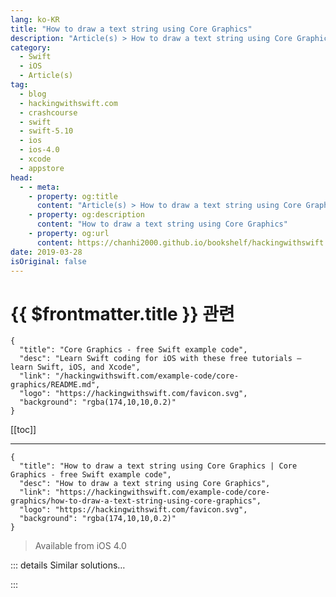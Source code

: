```yaml
---
lang: ko-KR
title: "How to draw a text string using Core Graphics"
description: "Article(s) > How to draw a text string using Core Graphics"
category:
  - Swift
  - iOS
  - Article(s)
tag: 
  - blog
  - hackingwithswift.com
  - crashcourse
  - swift
  - swift-5.10
  - ios
  - ios-4.0
  - xcode
  - appstore
head:
  - - meta:
    - property: og:title
      content: "Article(s) > How to draw a text string using Core Graphics"
    - property: og:description
      content: "How to draw a text string using Core Graphics"
    - property: og:url
      content: https://chanhi2000.github.io/bookshelf/hackingwithswift.com/example-code/core-graphics/how-to-draw-a-text-string-using-core-graphics.html
date: 2019-03-28
isOriginal: false
---
```


# {{ $frontmatter.title }} 관련

```component VPCard
{
  "title": "Core Graphics - free Swift example code",
  "desc": "Learn Swift coding for iOS with these free tutorials – learn Swift, iOS, and Xcode",
  "link": "/hackingwithswift.com/example-code/core-graphics/README.md",
  "logo": "https://hackingwithswift.com/favicon.svg",
  "background": "rgba(174,10,10,0.2)"
}
```

[[toc]]

---

```component VPCard
{
  "title": "How to draw a text string using Core Graphics | Core Graphics - free Swift example code",
  "desc": "How to draw a text string using Core Graphics",
  "link": "https://hackingwithswift.com/example-code/core-graphics/how-to-draw-a-text-string-using-core-graphics",
  "logo": "https://hackingwithswift.com/favicon.svg",
  "background": "rgba(174,10,10,0.2)"
}
```

> Available from iOS 4.0

<!-- TODO: 작성 -->

<!-- 
To draw text in Core Graphics is trivial because every Swift string has a built-in `draw(with:)` method that takes an array of attributes and a position and size. There is, like always, some Core Graphics set up work to do, but this next code snippet is a complete example you can re-use easily:

```swift
let renderer = UIGraphicsImageRenderer(size: CGSize(width: 512, height: 512))
let img = renderer.image { ctx in
    let paragraphStyle = NSMutableParagraphStyle()
    paragraphStyle.alignment = .center

    let attrs = [NSAttributedString.Key.font: UIFont(name: "HelveticaNeue-Thin", size: 36)!, NSAttributedString.Key.paragraphStyle: paragraphStyle]

    let string = "How much wood would a woodchuck\nchuck if a woodchuck would chuck wood?"
    string.draw(with: CGRect(x: 32, y: 32, width: 448, height: 448), options: .usesLineFragmentOrigin, attributes: attrs, context: nil)
}
```

-->

::: details Similar solutions…

<!--
/example-code/core-graphics/how-to-use-core-graphics-blend-modes-to-draw-a-uiimage-differently">How to use Core Graphics blend modes to draw a UIImage differently 
/example-code/core-graphics/how-to-draw-a-square-using-core-graphics-addrect">How to draw a square using Core Graphics: addRect() 
/example-code/core-graphics/how-to-draw-lines-in-core-graphics-moveto-and-addlineto">How to draw lines in Core Graphics: move(to:) and addLine(to:) 
/example-code/core-graphics/how-to-draw-a-circle-using-core-graphics-addellipsein">How to draw a circle using Core Graphics: addEllipse(in:) 
/quick-start/swiftui/swiftui-tips-and-tricks">SwiftUI tips and tricks</a>
-->

:::

